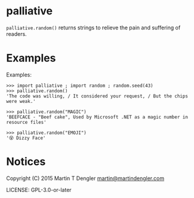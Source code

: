 # palliative

`palliative.random()` returns strings to relieve the pain and suffering of readers.


# Examples

Examples:

    >>> import palliative ; import random ; random.seed(43)
    >>> palliative.random()
    'The code was willing, / It considered your request, / But the chips were weak.'

    >>> palliative.random("MAGIC")
    'BEEFCACE - "Beef cake", Used by Microsoft .NET as a magic number in resource files'

    >>> palliative.random("EMOJI")
    '😵 Dizzy Face'


# Notices

Copyright (C) 2015 Martin T Dengler <martin@martindengler.com>

LICENSE: GPL-3.0-or-later


